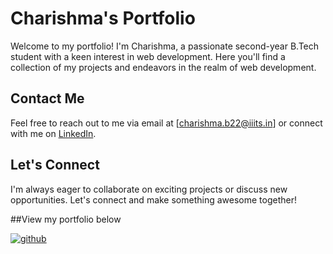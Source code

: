 # Charishma's Portfolio

Welcome to my portfolio! I'm Charishma, a passionate second-year B.Tech student with a keen interest in web development. Here you'll find a collection of my projects and endeavors in the realm of web development.

## Contact Me

Feel free to reach out to me via email at [charishma.b22@iiits.in] or connect with me on [LinkedIn](https://www.linkedin.com/in/charishma-bollineni-46a625283/).

## Let's Connect

I'm always eager to collaborate on exciting projects or discuss new opportunities. Let's connect and make something awesome together!

##View my portfolio below

<a href="https://ibb.co/7rJptrj"><img src="https://i.ibb.co/SVXmwV5/github.jpg" alt="github" border="0"></a>

